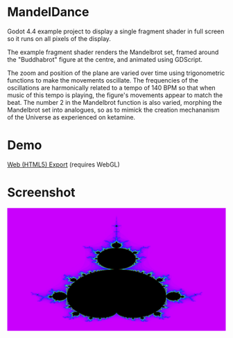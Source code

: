 # MandelDance
Godot 4.4 example project to display a single fragment shader in full screen so it runs on all pixels of the display.

The example fragment shader renders the Mandelbrot set, framed around the "Buddhabrot" figure at the centre, and animated using GDScript.

The zoom and position of the plane are varied over time using trigonometric functions to make the movements oscillate. The frequencies of the oscillations are harmonically related to a tempo of 140 BPM so that when music of this tempo is playing, the figure's movements appear to match the beat. The number 2 in the Mandelbrot function is also varied, morphing the Mandelbrot set into analogues, so as to mimick the creation mechananism of the Universe as experienced on ketamine. 

# Demo
[Web (HTML5) Export](https://acerix.github.io/MandelDance/) (requires WebGL)

# Screenshot
![Screenshot of the initial rendering of MandelDance](/project/screenshot.png?raw=true "Initial rendering of MandelDance")
